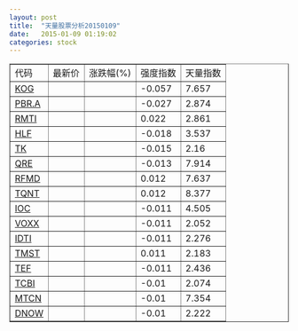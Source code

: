 ```yaml
---
layout: post
title:  "天量股票分析20150109"
date:   2015-01-09 01:19:02
categories: stock
---
```

<script type="text/javascript">
var stockList = []
stockList.push('gb_kog');
stockList.push('gb_pbr.a');
stockList.push('gb_rmti');
stockList.push('gb_hlf');
stockList.push('gb_tk');
stockList.push('gb_qre');
stockList.push('gb_rfmd');
stockList.push('gb_tqnt');
stockList.push('gb_ioc');
stockList.push('gb_voxx');
stockList.push('gb_idti');
stockList.push('gb_tmst');
stockList.push('gb_tef');
stockList.push('gb_tcbi');
stockList.push('gb_mtcn');
stockList.push('gb_dnow');
</script>

<table border="1">
 <tr>
  <td>代码</td>
  <td>最新价</td>
  <td>涨跌幅(%)</td>
 <td>强度指数</td>
 <td>天量指数</td>
</tr>
  <tr id="kog"><td><a href="http://stock.finance.sina.com.cn/usstock/quotes/KOG.html" target="_blank">KOG</a></td><td></td><td></td><td>-0.057</td><td>7.657</td></tr>
  <tr id="pbr.a"><td><a href="http://stock.finance.sina.com.cn/usstock/quotes/PBR.A.html" target="_blank">PBR.A</a></td><td></td><td></td><td>-0.027</td><td>2.874</td></tr>
  <tr id="rmti"><td><a href="http://stock.finance.sina.com.cn/usstock/quotes/RMTI.html" target="_blank">RMTI</a></td><td></td><td></td><td>0.022</td><td>2.861</td></tr>
  <tr id="hlf"><td><a href="http://stock.finance.sina.com.cn/usstock/quotes/HLF.html" target="_blank">HLF</a></td><td></td><td></td><td>-0.018</td><td>3.537</td></tr>
  <tr id="tk"><td><a href="http://stock.finance.sina.com.cn/usstock/quotes/TK.html" target="_blank">TK</a></td><td></td><td></td><td>-0.015</td><td>2.16</td></tr>
  <tr id="qre"><td><a href="http://stock.finance.sina.com.cn/usstock/quotes/QRE.html" target="_blank">QRE</a></td><td></td><td></td><td>-0.013</td><td>7.914</td></tr>
  <tr id="rfmd"><td><a href="http://stock.finance.sina.com.cn/usstock/quotes/RFMD.html" target="_blank">RFMD</a></td><td></td><td></td><td>0.012</td><td>7.637</td></tr>
  <tr id="tqnt"><td><a href="http://stock.finance.sina.com.cn/usstock/quotes/TQNT.html" target="_blank">TQNT</a></td><td></td><td></td><td>0.012</td><td>8.377</td></tr>
  <tr id="ioc"><td><a href="http://stock.finance.sina.com.cn/usstock/quotes/IOC.html" target="_blank">IOC</a></td><td></td><td></td><td>-0.011</td><td>4.505</td></tr>
  <tr id="voxx"><td><a href="http://stock.finance.sina.com.cn/usstock/quotes/VOXX.html" target="_blank">VOXX</a></td><td></td><td></td><td>-0.011</td><td>2.052</td></tr>
  <tr id="idti"><td><a href="http://stock.finance.sina.com.cn/usstock/quotes/IDTI.html" target="_blank">IDTI</a></td><td></td><td></td><td>-0.011</td><td>2.276</td></tr>
  <tr id="tmst"><td><a href="http://stock.finance.sina.com.cn/usstock/quotes/TMST.html" target="_blank">TMST</a></td><td></td><td></td><td>0.011</td><td>2.183</td></tr>
  <tr id="tef"><td><a href="http://stock.finance.sina.com.cn/usstock/quotes/TEF.html" target="_blank">TEF</a></td><td></td><td></td><td>-0.011</td><td>2.436</td></tr>
  <tr id="tcbi"><td><a href="http://stock.finance.sina.com.cn/usstock/quotes/TCBI.html" target="_blank">TCBI</a></td><td></td><td></td><td>-0.01</td><td>2.074</td></tr>
  <tr id="mtcn"><td><a href="http://stock.finance.sina.com.cn/usstock/quotes/MTCN.html" target="_blank">MTCN</a></td><td></td><td></td><td>-0.01</td><td>7.354</td></tr>
  <tr id="dnow"><td><a href="http://stock.finance.sina.com.cn/usstock/quotes/DNOW.html" target="_blank">DNOW</a></td><td></td><td></td><td>-0.01</td><td>2.222</td></tr>
</table>
